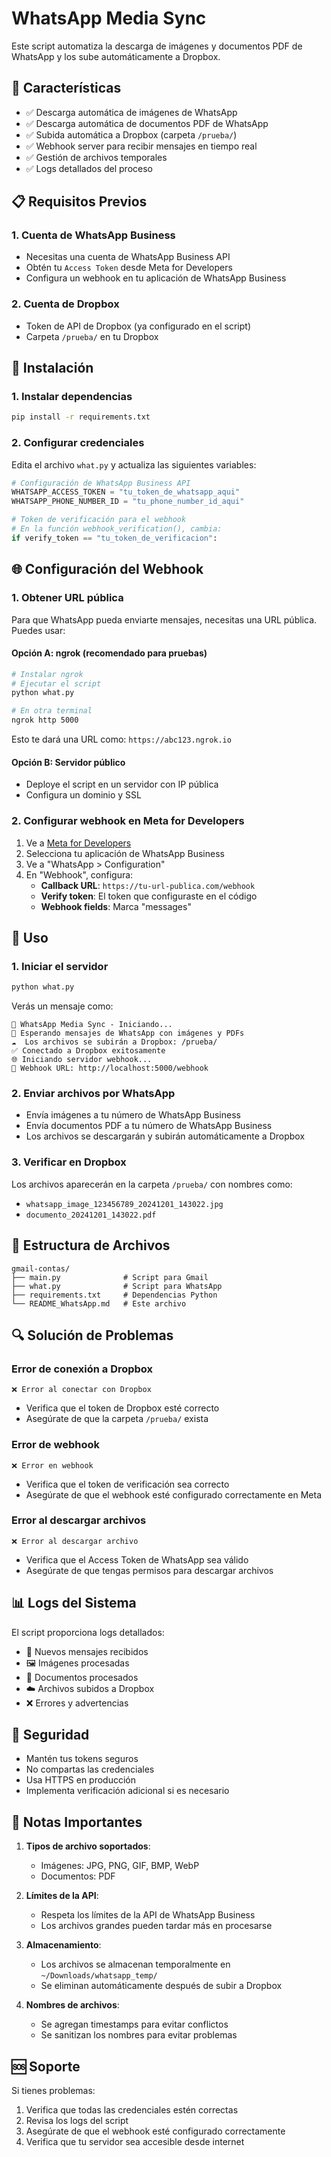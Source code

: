 # WhatsApp Media Sync

Este script automatiza la descarga de imágenes y documentos PDF de WhatsApp y los sube automáticamente a Dropbox.

## 🚀 Características

- ✅ Descarga automática de imágenes de WhatsApp
- ✅ Descarga automática de documentos PDF de WhatsApp
- ✅ Subida automática a Dropbox (carpeta `/prueba/`)
- ✅ Webhook server para recibir mensajes en tiempo real
- ✅ Gestión de archivos temporales
- ✅ Logs detallados del proceso

## 📋 Requisitos Previos

### 1. Cuenta de WhatsApp Business
- Necesitas una cuenta de WhatsApp Business API
- Obtén tu `Access Token` desde Meta for Developers
- Configura un webhook en tu aplicación de WhatsApp Business

### 2. Cuenta de Dropbox
- Token de API de Dropbox (ya configurado en el script)
- Carpeta `/prueba/` en tu Dropbox

## 🔧 Instalación

### 1. Instalar dependencias
```bash
pip install -r requirements.txt
```

### 2. Configurar credenciales
Edita el archivo `what.py` y actualiza las siguientes variables:

```python
# Configuración de WhatsApp Business API
WHATSAPP_ACCESS_TOKEN = "tu_token_de_whatsapp_aqui"
WHATSAPP_PHONE_NUMBER_ID = "tu_phone_number_id_aqui"

# Token de verificación para el webhook
# En la función webhook_verification(), cambia:
if verify_token == "tu_token_de_verificacion":
```

## 🌐 Configuración del Webhook

### 1. Obtener URL pública
Para que WhatsApp pueda enviarte mensajes, necesitas una URL pública. Puedes usar:

#### Opción A: ngrok (recomendado para pruebas)
```bash
# Instalar ngrok
# Ejecutar el script
python what.py

# En otra terminal
ngrok http 5000
```
Esto te dará una URL como: `https://abc123.ngrok.io`

#### Opción B: Servidor público
- Deploye el script en un servidor con IP pública
- Configura un dominio y SSL

### 2. Configurar webhook en Meta for Developers
1. Ve a [Meta for Developers](https://developers.facebook.com/)
2. Selecciona tu aplicación de WhatsApp Business
3. Ve a "WhatsApp > Configuration"
4. En "Webhook", configura:
   - **Callback URL**: `https://tu-url-publica.com/webhook`
   - **Verify token**: El token que configuraste en el código
   - **Webhook fields**: Marca "messages"

## 🚀 Uso

### 1. Iniciar el servidor
```bash
python what.py
```

Verás un mensaje como:
```
🚀 WhatsApp Media Sync - Iniciando...
📱 Esperando mensajes de WhatsApp con imágenes y PDFs
☁️  Los archivos se subirán a Dropbox: /prueba/
✅ Conectado a Dropbox exitosamente
🌐 Iniciando servidor webhook...
📡 Webhook URL: http://localhost:5000/webhook
```

### 2. Enviar archivos por WhatsApp
- Envía imágenes a tu número de WhatsApp Business
- Envía documentos PDF a tu número de WhatsApp Business
- Los archivos se descargarán y subirán automáticamente a Dropbox

### 3. Verificar en Dropbox
Los archivos aparecerán en la carpeta `/prueba/` con nombres como:
- `whatsapp_image_123456789_20241201_143022.jpg`
- `documento_20241201_143022.pdf`

## 📁 Estructura de Archivos

```
gmail-contas/
├── main.py              # Script para Gmail
├── what.py              # Script para WhatsApp
├── requirements.txt     # Dependencias Python
└── README_WhatsApp.md   # Este archivo
```

## 🔍 Solución de Problemas

### Error de conexión a Dropbox
```
❌ Error al conectar con Dropbox
```
- Verifica que el token de Dropbox esté correcto
- Asegúrate de que la carpeta `/prueba/` exista

### Error de webhook
```
❌ Error en webhook
```
- Verifica que el token de verificación sea correcto
- Asegúrate de que el webhook esté configurado correctamente en Meta

### Error al descargar archivos
```
❌ Error al descargar archivo
```
- Verifica que el Access Token de WhatsApp sea válido
- Asegúrate de que tengas permisos para descargar archivos

## 📊 Logs del Sistema

El script proporciona logs detallados:
- 📱 Nuevos mensajes recibidos
- 🖼️ Imágenes procesadas
- 📄 Documentos procesados
- ☁️ Archivos subidos a Dropbox
- ❌ Errores y advertencias

## 🔐 Seguridad

- Mantén tus tokens seguros
- No compartas las credenciales
- Usa HTTPS en producción
- Implementa verificación adicional si es necesario

## 📝 Notas Importantes

1. **Tipos de archivo soportados**:
   - Imágenes: JPG, PNG, GIF, BMP, WebP
   - Documentos: PDF

2. **Límites de la API**:
   - Respeta los límites de la API de WhatsApp Business
   - Los archivos grandes pueden tardar más en procesarse

3. **Almacenamiento**:
   - Los archivos se almacenan temporalmente en `~/Downloads/whatsapp_temp/`
   - Se eliminan automáticamente después de subir a Dropbox

4. **Nombres de archivos**:
   - Se agregan timestamps para evitar conflictos
   - Se sanitizan los nombres para evitar problemas

## 🆘 Soporte

Si tienes problemas:
1. Verifica que todas las credenciales estén correctas
2. Revisa los logs del script
3. Asegúrate de que el webhook esté configurado correctamente
4. Verifica que tu servidor sea accesible desde internet 